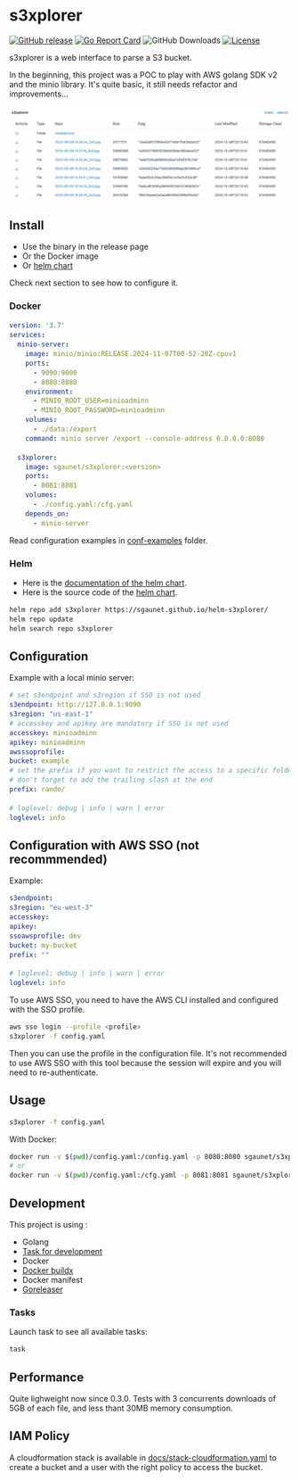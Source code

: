 # s3xplorer

[![GitHub release](https://img.shields.io/github/release/sgaunet/s3xplorer.svg)](https://github.com/sgaunet/s3xplorer/releases/latest)
[![Go Report Card](https://goreportcard.com/badge/github.com/sgaunet/s3xplorer)](https://goreportcard.com/report/github.com/sgaunet/s3xplorer)
![GitHub Downloads](https://img.shields.io/github/downloads/sgaunet/s3xplorer/total)
[![License](https://img.shields.io/github/license/sgaunet/s3xplorer.svg)](LICENSE)

s3xplorer is a web interface to parse a S3 bucket.

In the beginning, this project was a POC to play with AWS golang SDK v2 and the minio library. It's quite basic, it still needs refactor and improvements...

![s3xplorer](img/v0.1.0.png)

## Install

* Use the binary in the release page
* Or the Docker image
* Or [helm chart](https://github.com/sgaunet/helm-s3xplorer)

Check next section to see how to configure it.

### Docker

```yml
version: '3.7'
services:
  minio-server:
    image: minio/minio:RELEASE.2024-11-07T00-52-20Z-cpuv1
    ports:
      - 9090:9000
      - 8080:8080
    environment: 
      - MINIO_ROOT_USER=minioadminn
      - MINIO_ROOT_PASSWORD=minioadminn
    volumes:
      - ./data:/export
    command: minio server /export --console-address 0.0.0.0:8080

  s3xplorer:
    image: sgaunet/s3xplorer:<version>
    ports:
      - 8081:8081
    volumes:
      - ./config.yaml:/cfg.yaml
    depends_on:
      - minio-server
```

Read configuration examples in [conf-examples](conf-examples) folder.

### Helm

* Here is the [documentation of the helm chart](https://github.com/sgaunet/helm-s3xplorer/blob/main/charts/s3xplorer/README.md).
* Here is the source code of the [helm chart](https://github.com/sgaunet/helm-s3xplorer).

```bash
helm repo add s3xplorer https://sgaunet.github.io/helm-s3xplorer/
helm repo update
helm search repo s3xplorer
```

## Configuration

Example with a local minio server:

```yaml
# set s3endpoint and s3region if SSO is not used
s3endpoint: http://127.0.0.1:9090
s3region: "us-east-1"
# accesskey and apikey are mandatory if SSO is not used
accesskey: minioadminn
apikey: minioadminn
awsssoprofile: 
bucket: example
# set the prefix if you want to restrict the access to a specific folder
# don't forget to add the trailing slash at the end
prefix: rando/

# loglevel: debug | info | warn | error
loglevel: info
```

## Configuration with AWS SSO (not recommmended)

Example:

```yaml
s3endpoint:
s3region: "eu-west-3"
accesskey: 
apikey: 
ssoawsprofile: dev
bucket: my-bucket
prefix: ""

# loglevel: debug | info | warn | error
loglevel: info
```

To use AWS SSO, you need to have the AWS CLI installed and configured with the SSO profile.

```bash
aws sso login --profile <profile>
s3xplorer -f config.yaml
```

Then you can use the profile in the configuration file.
It's not recommended to use AWS SSO with this tool because the session will expire and you will need to re-authenticate.

## Usage

```bash
s3xplorer -f config.yaml
```

With Docker:

```bash
docker run -v $(pwd)/config.yaml:/config.yaml -p 8080:8080 sgaunet/s3xplorer:latest -f /config.yaml
# or
docker run -v $(pwd)/config.yaml:/cfg.yaml -p 8081:8081 sgaunet/s3xplorer:latest
```

## Development

This project is using :

* Golang
* [Task for development](https://taskfile.dev/#/)
* Docker
* [Docker buildx](https://github.com/docker/buildx)
* Docker manifest
* [Goreleaser](https://goreleaser.com/)

### Tasks

Launch task to see all available tasks:

```bash
task
```

## Performance

Quite lighweight now since 0.3.0. Tests with 3 concurrents downloads of 5GB of each file, and less thant 30MB memory consumption.

## IAM Policy

A cloudformation stack is available in [docs/stack-cloudformation.yaml](docs/stack-cloudformation.yaml) to create a bucket and a user with the right policy to access the bucket.
